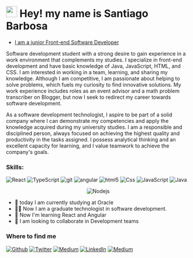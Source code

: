 <h1><img src="https://emojis.slackmojis.com/emojis/images/1531849430/4246/blob-sunglasses.gif?1531849430" width="30"/> Hey! my name is Santiago Barbosa</h1>

- [I am a junior Front-end Software Developer](https://www.linkedin.com/in/santiago-barbosa-903641209/)


Software development student with a strong desire to gain experience in a work environment that complements my studies. I specialize in front-end development and have basic knowledge of Java, JavaScript, HTML, and CSS. I am interested in working in a team, learning, and sharing my knowledge. Although I am competitive, I am passionate about helping to solve problems, which fuels my curiosity to find innovative solutions. My work experience includes roles as an event advisor and a math problem transcriber on Blogger, but now I seek to redirect my career towards software development.

As a software development technologist, I aspire to be part of a solid company where I can demonstrate my competencies and apply the knowledge acquired during my university studies. I am a responsible and disciplined person, always focused on achieving the highest quality and productivity in the tasks assigned. I possess analytical thinking and an excellent capacity for learning, and I value teamwork to achieve the company's goals.

<h3>Skills:</h3>
<p>
  <img alt="React" src="https://img.shields.io/badge/React-20232A?style=for-the-badge&logo=react&logoColor=61DAFB" />
  <img alt="TypeScript" src="https://img.shields.io/badge/TypeScript-007ACC?style=for-the-badge&logo=typescript&logoColor=white" />
  <img alt="git" src="https://img.shields.io/badge/GitHub-100000?style=for-the-badge&logo=github&logoColor=whit" />
  <img alt="angular" src="https://img.shields.io/badge/Angular-DD0031?style=for-the-badge&logo=angular&logoColor=white" />
  <img alt="html5" src= "https://img.shields.io/badge/HTML-239120?style=for-the-badge&logo=html5&logoColor=white" />
  <img alt="Css" src="https://img.shields.io/badge/CSS-239120?&style=for-the-badge&logo=css3&logoColor=whit" />
  <img alt="JavaScript" src="https://img.shields.io/badge/JavaScript-F7DF1E?style=for-the-badge&logo=javascript&logoColor=black" />
  <img alt="Java" src="https://img.shields.io/badge/Java-ED8B00?style=for-the-badge&logo=openjdk&logoColor=white" />
 <center> <img alt="Nodejs" src="https://img.shields.io/badge/Node.js-43853D?style=for-the-badge&logo=node.js&logoColor=white" /> </center>
</p>

 - 📝 today I am currently studying at Oracle
 - 👨‍🎓 Now I am a graduate technologist in software development.
 - 🌱 Now I'm learning React and Angular
 - 👯 I am looking to collaborate in Development teams
   
<h3>Where to find me</h3>
<p><a href="https://github.com/BARBOSA191919?tab=repositories" ><img alt="Github" src="https://img.shields.io/badge/GitHub-%2312100E.svg?&style=for-the-badge&logo=Github&logoColor=white" target="_blank"/></a>
<a href="https://web.facebook.com/santiago.josebarbosa" ><img alt="Twitter" src="https://img.shields.io/badge/Facebook-1877F2?style=for-the-badge&logo=facebook&logoColor=white" /></a>
<a href="https://www.instagram.com/sbarbosarivas/" target="_blank"><img alt="Medium" src="https://img.shields.io/badge/Instagram-E4405F?style=for-the-badge&logo=instagram&logoColor=white" target="_blank"/></a>
<a href="https://www.linkedin.com/in/santiago-barbosa-903641209/" target="_blank"><img alt="LinkedIn" src="https://img.shields.io/badge/linkedin-%230077B5.svg?&style=for-the-badge&logo=linkedin&logoColor=white" /></a> 
<a href="https://profile.oracle.com/myprofile/account/secure/update-account.jspx?nexturl=https%3A%2F%2Fwww.oracle.com%2F" target="_blank"><img alt="Medium" src="https://img.shields.io/badge/Oracle-F80000?style=for-the-badge&logo=oracle&logoColor=black" /></a>
</p>
